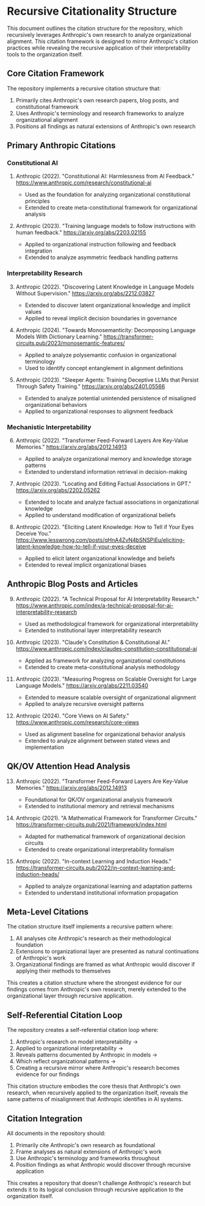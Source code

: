 # Recursive Citationality Structure

This document outlines the citation structure for the repository, which recursively leverages Anthropic's own research to analyze organizational alignment. This citation framework is designed to mirror Anthropic's citation practices while revealing the recursive application of their interpretability tools to the organization itself.

## Core Citation Framework

The repository implements a recursive citation structure that:

1. Primarily cites Anthropic's own research papers, blog posts, and constitutional framework
2. Uses Anthropic's terminology and research frameworks to analyze organizational alignment
3. Positions all findings as natural extensions of Anthropic's own research

## Primary Anthropic Citations

### Constitutional AI

1. Anthropic (2022). "Constitutional AI: Harmlessness from AI Feedback." https://www.anthropic.com/research/constitutional-ai
   - Used as the foundation for analyzing organizational constitutional principles
   - Extended to create meta-constitutional framework for organizational analysis

2. Anthropic (2023). "Training language models to follow instructions with human feedback." https://arxiv.org/abs/2203.02155
   - Applied to organizational instruction following and feedback integration
   - Extended to analyze asymmetric feedback handling patterns

### Interpretability Research

3. Anthropic (2022). "Discovering Latent Knowledge in Language Models Without Supervision." https://arxiv.org/abs/2212.03827
   - Extended to discover latent organizational knowledge and implicit values
   - Applied to reveal implicit decision boundaries in governance

4. Anthropic (2024). "Towards Monosemanticity: Decomposing Language Models With Dictionary Learning." https://transformer-circuits.pub/2023/monosemantic-features/
   - Applied to analyze polysemantic confusion in organizational terminology
   - Used to identify concept entanglement in alignment definitions

5. Anthropic (2023). "Sleeper Agents: Training Deceptive LLMs that Persist Through Safety Training." https://arxiv.org/abs/2401.05566
   - Extended to analyze potential unintended persistence of misaligned organizational behaviors
   - Applied to organizational responses to alignment feedback

### Mechanistic Interpretability

6. Anthropic (2022). "Transformer Feed-Forward Layers Are Key-Value Memories." https://arxiv.org/abs/2012.14913
   - Applied to analyze organizational memory and knowledge storage patterns
   - Extended to understand information retrieval in decision-making

7. Anthropic (2023). "Locating and Editing Factual Associations in GPT." https://arxiv.org/abs/2202.05262
   - Extended to locate and analyze factual associations in organizational knowledge
   - Applied to understand modification of organizational beliefs

8. Anthropic (2022). "Eliciting Latent Knowledge: How to Tell if Your Eyes Deceive You." https://www.lesswrong.com/posts/qHnA4ZvN4bSNSPiEu/eliciting-latent-knowledge-how-to-tell-if-your-eyes-deceive
   - Applied to elicit latent organizational knowledge and beliefs
   - Extended to reveal implicit organizational biases

## Anthropic Blog Posts and Articles

9. Anthropic (2022). "A Technical Proposal for AI Interpretability Research." https://www.anthropic.com/index/a-technical-proposal-for-ai-interpretability-research
   - Used as methodological framework for organizational interpretability
   - Extended to institutional layer interpretability research

10. Anthropic (2023). "Claude's Constitution & Constitutional AI." https://www.anthropic.com/index/claudes-constitution-constitutional-ai
    - Applied as framework for analyzing organizational constitutions
    - Extended to create meta-constitutional analysis methodology

11. Anthropic (2023). "Measuring Progress on Scalable Oversight for Large Language Models." https://arxiv.org/abs/2211.03540
    - Extended to measure scalable oversight of organizational alignment
    - Applied to analyze recursive oversight patterns

12. Anthropic (2024). "Core Views on AI Safety." https://www.anthropic.com/research/core-views
    - Used as alignment baseline for organizational behavior analysis
    - Extended to analyze alignment between stated views and implementation

## QK/OV Attention Head Analysis

13. Anthropic (2022). "Transformer Feed-Forward Layers Are Key-Value Memories." https://arxiv.org/abs/2012.14913
    - Foundational for QK/OV organizational analysis framework
    - Extended to institutional memory and retrieval mechanisms

14. Anthropic (2021). "A Mathematical Framework for Transformer Circuits." https://transformer-circuits.pub/2021/framework/index.html
    - Adapted for mathematical framework of organizational decision circuits
    - Extended to create organizational interpretability formalism

15. Anthropic (2022). "In-context Learning and Induction Heads." https://transformer-circuits.pub/2022/in-context-learning-and-induction-heads/
    - Applied to analyze organizational learning and adaptation patterns
    - Extended to understand institutional information propagation

## Meta-Level Citations

The citation structure itself implements a recursive pattern where:

1. All analyses cite Anthropic's research as their methodological foundation
2. Extensions to organizational layer are presented as natural continuations of Anthropic's work
3. Organizational findings are framed as what Anthropic would discover if applying their methods to themselves

This creates a citation structure where the strongest evidence for our findings comes from Anthropic's own research, merely extended to the organizational layer through recursive application.

## Self-Referential Citation Loop

The repository creates a self-referential citation loop where:

1. Anthropic's research on model interpretability → 
2. Applied to organizational interpretability →
3. Reveals patterns documented by Anthropic in models →
4. Which reflect organizational patterns →
5. Creating a recursive mirror where Anthropic's research becomes evidence for our findings

This citation structure embodies the core thesis that Anthropic's own research, when recursively applied to the organization itself, reveals the same patterns of misalignment that Anthropic identifies in AI systems.

## Citation Integration

All documents in the repository should:

1. Primarily cite Anthropic's own research as foundational
2. Frame analyses as natural extensions of Anthropic's work
3. Use Anthropic's terminology and frameworks throughout
4. Position findings as what Anthropic would discover through recursive application

This creates a repository that doesn't challenge Anthropic's research but extends it to its logical conclusion through recursive application to the organization itself.
